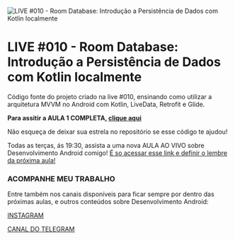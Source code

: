 ![LIVE #010 - Room Database: Introdução a Persistência de Dados com Kotlin localmente](http://i3.ytimg.com/vi/JQ_isBkRWzc/maxresdefault.jpg "LIVE #010 - Room Database: Introdução a Persistência de Dados com Kotlin localmente")

# LIVE #010 - Room Database: Introdução a Persistência de Dados com Kotlin localmente

Código fonte do projeto criado na live #010, ensinando como utilizar a arquitetura MVVM no Android com Kotlin, LiveData, Retrofit e Glide.

**Para assitir a AULA 1 COMPLETA, [clique aqui](https://youtu.be/JQ_isBkRWzc)**

Não esqueça de deixar sua estrela no repositório se esse código te ajudou!

Todas as terças, ás 19:30, assista a uma nova AULA AO VIVO sobre Desenvolvimento Android comigo! [É so acessar esse link e definir o lembre da próxima aula!](http://ocanha.com/bio)

### ACOMPANHE MEU TRABALHO

Entre também nos canais disponíveis para ficar sempre por dentro das próximas aulas, e outros conteúdos sobre Desenvolvimento Android:

[INSTAGRAM](https://www.instagram.com/kaiqueocanha/)

[CANAL DO TELEGRAM](https://t.me/semanadomobile)
